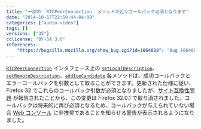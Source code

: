 ```yaml
---
title: "一部の `RTCPeerConnection` メソッドが近々コールバック必須となります"
date: "2014-10-17T22:50:44-04:00"
categories: ["audio-video"]
tags: []
versions: ["35"]
cclicense: "BY-SA 3.0"
references:
    "https://bugzilla.mozilla.org/show_bug.cgi?id=1064088": "Bug 1064088 – PeerConnection should log deprecation warnings when required callbacks are missing."
---
```

[`RTCPeerConnection`](https://developer.mozilla.org/ja/docs/Web/API/RTCPeerConnection) インタフェース上の [`setLocalDescription`](https://developer.mozilla.org/ja/docs/Web/API/RTCPeerConnection.setLocalDescription)、[`setRemoteDescription`](https://developer.mozilla.org/ja/docs/Web/API/RTCPeerConnection.setRemoteDescription)、[`addIceCandidate`](https://developer.mozilla.org/ja/docs/Web/API/RTCPeerConnection.addIceCandidate) 各メソッドは、成功コールバックとエラーコールバックを引数として取ることができます。更新された仕様に従い、Firefox 32 でこれらのコールバック引数が必須となりましたが、[サイト互換性問題](https://bugzilla.mozilla.org/show_bug.cgi?id=1063971) が報告されたことから、この変更は Firefox 32.0.1 で取り消されました。コールバックは将来的に再び必須となるため、コールバックが与えられていない場合 [Web コンソール](https://developer.mozilla.org/ja/docs/Tools/Web_Console) に非推奨であることを知らせる警告が表示されるようになりました。
